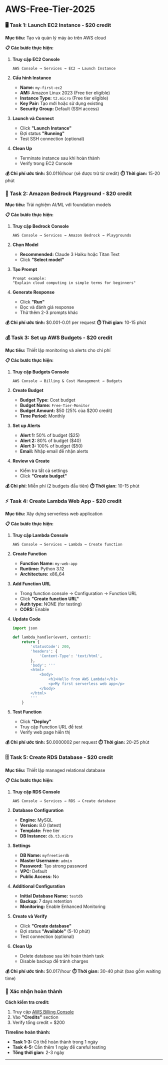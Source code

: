 # AWS-Free-Tier-2025

### 🖥️ **Task 1: Launch EC2 Instance** - $20 credit

**Mục tiêu:** Tạo và quản lý máy ảo trên AWS cloud

**📋 Các bước thực hiện:**

1. **Truy cập EC2 Console**
   ```
   AWS Console → Services → EC2 → Launch Instance
   ```

2. **Cấu hình Instance**
   - **Name:** `my-first-ec2`
   - **AMI:** Amazon Linux 2023 (Free tier eligible)
   - **Instance Type:** `t2.micro` (Free tier eligible)
   - **Key Pair:** Tạo mới hoặc sử dụng existing
   - **Security Group:** Default (SSH access)

3. **Launch và Connect**
   - Click **"Launch Instance"**
   - Đợi status **"Running"**
   - Test SSH connection (optional)

4. **Clean Up**
   - Terminate instance sau khi hoàn thành
   - Verify trong EC2 Console

**💰 Chi phí ước tính:** $0.0116/hour (sẽ được trừ từ credit)
**⏱️ Thời gian:** 15-20 phút

### 🤖 **Task 2: Amazon Bedrock Playground** - $20 credit

**Mục tiêu:** Trải nghiệm AI/ML với foundation models

**📋 Các bước thực hiện:**

1. **Truy cập Bedrock Console**
   ```
   AWS Console → Services → Amazon Bedrock → Playgrounds
   ```

2. **Chọn Model**
   - **Recommended:** Claude 3 Haiku hoặc Titan Text
   - Click **"Select model"**

3. **Tạo Prompt**
   ```
   Prompt example:
   "Explain cloud computing in simple terms for beginners"
   ```

4. **Generate Response**
   - Click **"Run"**
   - Đọc và đánh giá response
   - Thử thêm 2-3 prompts khác

**💰 Chi phí ước tính:** $0.001-0.01 per request
**⏱️ Thời gian:** 10-15 phút

### 💰 **Task 3: Set up AWS Budgets** - $20 credit

**Mục tiêu:** Thiết lập monitoring và alerts cho chi phí

**📋 Các bước thực hiện:**

1. **Truy cập Budgets Console**
   ```
   AWS Console → Billing & Cost Management → Budgets
   ```

2. **Create Budget**
   - **Budget Type:** Cost budget
   - **Budget Name:** `Free-Tier-Monitor`
   - **Budget Amount:** $50 (25% của $200 credit)
   - **Time Period:** Monthly

3. **Set up Alerts**
   - **Alert 1:** 50% of budget ($25)
   - **Alert 2:** 80% of budget ($40)
   - **Alert 3:** 100% of budget ($50)
   - **Email:** Nhập email để nhận alerts

4. **Review và Create**
   - Kiểm tra tất cả settings
   - Click **"Create budget"**

**💰 Chi phí:** Miễn phí (2 budgets đầu tiên)
**⏱️ Thời gian:** 10-15 phút

### ⚡ **Task 4: Create Lambda Web App** - $20 credit

**Mục tiêu:** Xây dựng serverless web application

**📋 Các bước thực hiện:**

1. **Truy cập Lambda Console**
   ```
   AWS Console → Services → Lambda → Create function
   ```

2. **Create Function**
   - **Function Name:** `my-web-app`
   - **Runtime:** Python 3.12
   - **Architecture:** x86_64

3. **Add Function URL**
   - Trong function console → Configuration → Function URL
   - Click **"Create function URL"**
   - **Auth type:** NONE (for testing)
   - **CORS:** Enable

4. **Update Code**
   ```python
   import json
   
   def lambda_handler(event, context):
       return {
           'statusCode': 200,
           'headers': {
               'Content-Type': 'text/html',
           },
           'body': '''
           <html>
               <body>
                   <h1>Hello from AWS Lambda!</h1>
                   <p>My first serverless web app</p>
               </body>
           </html>
           '''
       }
   ```

5. **Test Function**
   - Click **"Deploy"**
   - Truy cập Function URL để test
   - Verify web page hiển thị

**💰 Chi phí ước tính:** $0.0000002 per request
**⏱️ Thời gian:** 20-25 phút

### 🗄️ **Task 5: Create RDS Database** - $20 credit

**Mục tiêu:** Thiết lập managed relational database

**📋 Các bước thực hiện:**

1. **Truy cập RDS Console**
   ```
   AWS Console → Services → RDS → Create database
   ```

2. **Database Configuration**
   - **Engine:** MySQL
   - **Version:** 8.0 (latest)
   - **Template:** Free tier
   - **DB Instance:** `db.t3.micro`

3. **Settings**
   - **DB Name:** `myfreetierdb`
   - **Master Username:** `admin`
   - **Password:** Tạo strong password
   - **VPC:** Default
   - **Public Access:** No

4. **Additional Configuration**
   - **Initial Database Name:** `testdb`
   - **Backup:** 7 days retention
   - **Monitoring:** Enable Enhanced Monitoring

5. **Create và Verify**
   - Click **"Create database"**
   - Đợi status **"Available"** (5-10 phút)
   - Test connection (optional)

6. **Clean Up**
   - Delete database sau khi hoàn thành task
   - Disable backup để tránh charges

**💰 Chi phí ước tính:** $0.017/hour
**⏱️ Thời gian:** 30-40 phút (bao gồm waiting time)

### 🎉 **Xác nhận hoàn thành**

**Cách kiểm tra credit:**
1. Truy cập [AWS Billing Console](https://console.aws.amazon.com/costmanagement/)
2. Vào **"Credits"** section
3. Verify tổng credit = $200

**Timeline hoàn thành:**
- **Task 1-3:** Có thể hoàn thành trong 1 ngày
- **Task 4-5:** Cần thêm 1 ngày để careful testing
- **Tổng thời gian:** 2-3 ngày

---
